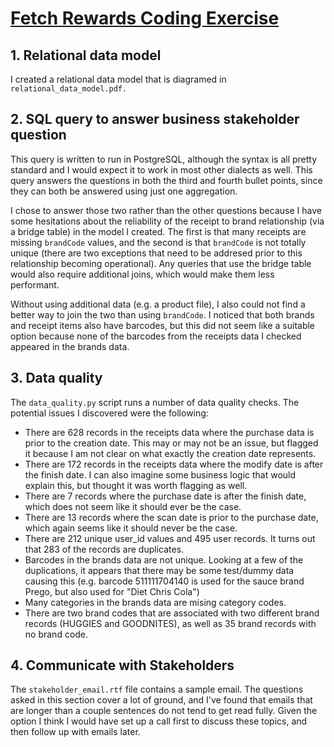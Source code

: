 # [Fetch Rewards Coding Exercise](https://fetch-hiring.s3.amazonaws.com/analytics-engineer/ineeddata-data-modeling/data-modeling.html)

## 1. Relational data model
I created a relational data model that is diagramed in `relational_data_model.pdf.`

## 2. SQL query to answer business stakeholder question
This query is written to run in PostgreSQL, although the syntax is all pretty standard and I would expect it to work in most other dialects as well. This query answers the questions in both the third and fourth bullet points, since they can both be answered using just one aggregation.

I chose to answer those two rather than the other questions because I have some hesitations about the reliability of the receipt to brand relationship (via a bridge table) in the model I created. The first is that many receipts are missing `brandCode` values, and the second is that `brandCode` is not totally unique (there are two exceptions that need to be addresed prior to this relationship becoming operational). Any queries that use the bridge table would also require additional joins, which would make them less performant. 

Without using additional data (e.g. a product file), I also could not find a better way to join the two than using `brandCode`. I noticed that both brands and receipt items also have barcodes, but this did not seem like a suitable option because none of the barcodes from the receipts data I checked appeared in the brands data.

## 3. Data quality
The `data_quality.py` script runs a number of data quality checks. The potential issues I discovered were the following:

- There are 628 records in the receipts data where the purchase data is prior to the creation date. This may or may not be an issue, but flagged it because I am not clear on what exactly the creation date represents.
- There are 172 records in the receipts data where the modify date is after the finish date. I can also imagine some business logic that would explain this, but thought it was worth flagging as well.
- There are 7 records where the purchase date is after the finish date, which does not seem like it should ever be the case.
- There are 13 records where the scan date is prior to the purchase date, which again seems like it should never be the case.
- There are 212 unique user_id values and 495 user records. It turns out that 283 of the records are duplicates.
- Barcodes in the brands data are not unique. Looking at a few of the duplications, it appears that there may be some test/dummy data causing this (e.g. barcode 511111704140 is used for the sauce brand Prego, but also used for "Diet Chris Cola")
- Many categories in the brands data are mising category codes.
- There are two brand codes that are associated with two different brand records (HUGGIES and GOODNITES), as well as 35 brand records with no brand code.

## 4. Communicate with Stakeholders
The `stakeholder_email.rtf` file contains a sample email. The questions asked in this section cover a lot of ground, and I've found that emails that are longer than a couple sentences do not tend to get read fully. Given the option I think I would have set up a call first to discuss these topics, and then follow up with emails later.
